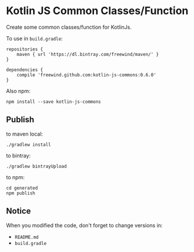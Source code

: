 Kotlin JS Common Classes/Function
=================================

Create some common classes/function for KotlinJs.

To use in `build.gradle`:

```
repositories {
    maven { url 'https://dl.bintray.com/freewind/maven/' }
}

dependencies {
    compile 'freewind.github.com:kotlin-js-commons:0.6.0'
}
```

Also npm:

```
npm install --save kotlin-js-commons
```

Publish
-------

to maven local:

```
./gradlew install
```

to bintray:

```
./gradlew bintrayUpload
```

to npm:

```
cd generated
npm publish
```

Notice
------

When you modified the code, don't forget to change versions in:

- `README.md`
- `build.gradle`
